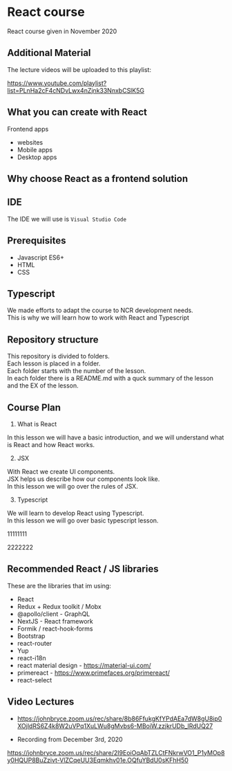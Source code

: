 # React course

React course given in November 2020

## Additional Material

The lecture videos will be uploaded to this playlist:

<https://www.youtube.com/playlist?list=PLnHa2cF4cNDvLwx4nZjnk33NnxbCSlK5G>

## What you can create with React

Frontend apps
- websites
- Mobile apps
- Desktop apps

## Why choose React as a frontend solution

## IDE

The IDE we will use is `Visual Studio Code`

## Prerequisites

- Javascript ES6+
- HTML
- CSS

## Typescript

We made efforts to adapt the course to NCR development needs.  
This is why we will learn how to work with React and Typescript

## Repository structure

This repository is divided to folders.  
Each lesson is placed in a folder.  
Each folder starts with the number of the lesson.  
In each folder there is a README.md
with a quck summary of the lesson and the EX of the lesson.

## Course Plan

1. What is React

In this lesson we will have a basic introduction, and we will understand what is React and how React works.

2. JSX

With React we create UI components.  
JSX helps us describe how our components look like.  
In this lesson we will go over the rules of JSX.

3. Typescript

We will learn to develop React using Typescript.  
In this lesson we will go over basic typescript lesson.


11111111

2222222

## Recommended React / JS libraries

These are the libraries that im using:

- React
- Redux + Redux toolkit / Mobx
- @apollo/client - GraphQL
- NextJS - React framework
- Formik / react-hook-forms
- Bootstrap
- react-router
- Yup
- react-i18n
- react material design - https://material-ui.com/
- primereact - https://www.primefaces.org/primereact/
- react-select


## Video Lectures

- https://johnbryce.zoom.us/rec/share/8b86FfukgKfYPdAEa7dW8gU8ip0XOjldRS6Z4k8W2uVPq1XuLWu8gMvbs6-MBoiW.zzjkrUDb_lRdUQ27

- Recording from December 3rd, 2020

https://johnbryce.zoom.us/rec/share/2I9EoiOqAbTZLCtFNkrwVO1_P1yMOp8y0HQUP8BuZzivt-VlZCqeUU3Eqmkhv01e.OQfuYBdU0sKFhH50

